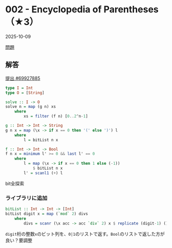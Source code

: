 # 002 - Encyclopedia of Parentheses（★3）
2025-10-09

[問題](https://atcoder.jp/contests/typical90/tasks/typical90_b)

## 解答
[提出 #69927885](https://atcoder.jp/contests/typical90/submissions/69927885)

```haskell
type I = Int
type O = [String]

solve :: I -> O
solve n = map (g n) xs
    where
        xs = filter (f n) [0..2^n-1]

g :: Int -> Int -> String
g n x = map (\x -> if x == 0 then '(' else ')') l
    where
        l = bitList n x

f :: Int -> Int -> Bool
f n x = minimum l' >= 0 && last l' == 0
    where
        l = map (\x -> if x == 0 then 1 else (-1)) 
            $ bitList n x
        l' = scanl1 (+) l
```
bit全探索


### ライブラリに追加
```haskell
bitList :: Int -> Int -> [Int]
bitList digit x = map (`mod` 2) divs
    where
        divs = scanr (\x acc -> acc `div` 2) x $ replicate (digit-1) ()
```
`digit`桁の整数`x`のビット列を、`0|1`のリストで返す。`Bool`のリストで返した方が良い？要調整